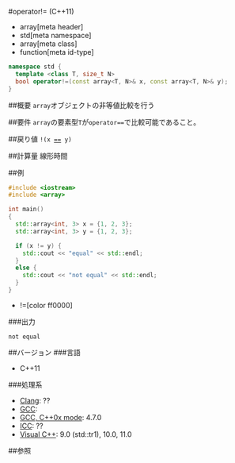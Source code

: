 #operator!= (C++11)
* array[meta header]
* std[meta namespace]
* array[meta class]
* function[meta id-type]

```cpp
namespace std {
  template <class T, size_t N>
  bool operator!=(const array<T, N>& x, const array<T, N>& y);
}
```

##概要
`array`オブジェクトの非等値比較を行う


##要件
`array`の要素型`T`が`operator==`で比較可能であること。


##戻り値
`!(x `[`==`](./op_equal.md)` y)`


##計算量
線形時間


##例
```cpp
#include <iostream>
#include <array>

int main()
{
  std::array<int, 3> x = {1, 2, 3};
  std::array<int, 3> y = {1, 2, 3};

  if (x != y) {
    std::cout << "equal" << std::endl;
  }
  else {
    std::cout << "not equal" << std::endl;
  }
}
```
* !=[color ff0000]


###出力
```
not equal
```


##バージョン
###言語
- C++11

###処理系
- [Clang](/implementation.md#clang): ??
- [GCC](/implementation.md#gcc): 
- [GCC, C++0x mode](/implementation.md#gcc): 4.7.0
- [ICC](/implementation.md#icc): ??
- [Visual C++](/implementation.md#visual_cpp): 9.0 (std::tr1), 10.0, 11.0


##参照


